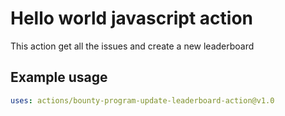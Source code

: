 # Hello world javascript action

This action get all the issues and create a new leaderboard

## Example usage

```yaml
uses: actions/bounty-program-update-leaderboard-action@v1.0
```
